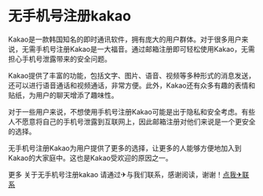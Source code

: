 # 无手机号注册kakao

Kakao是一款韩国知名的即时通讯软件，拥有庞大的用户群体。对于很多用户来说，无需手机号注册Kakao是一大福音。通过邮箱注册即可轻松使用Kakao，无需担心手机号泄露带来的安全问题。

Kakao提供了丰富的功能，包括文字、图片、语音、视频等多种形式的消息发送，还可以进行语音通话和视频通话，非常方便。此外，Kakao还有众多有趣的表情和贴纸，为用户的聊天增添了趣味性。

对于一些用户来说，不想使用手机号注册Kakao可能是出于隐私和安全考虑。有些人不愿意将自己的手机号泄露到互联网上，因此邮箱注册对他们来说是一个更安全的选择。

无手机号注册Kakao为用户提供了更多的选择，让更多的人能够方便地加入到Kakao的大家庭中。这也是Kakao受欢迎的原因之一。

更多 关于无手机号注册kakao 请通过✈与我们联系，感谢阅读，谢谢！[点我✈联系](https://d.k02.cc)